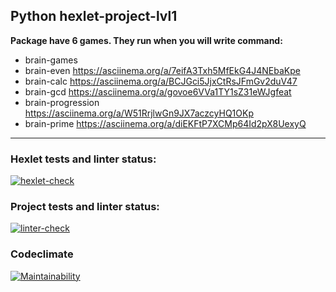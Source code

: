 ## Python hexlet-project-lvl1 


**Package have 6 games. They run when you will write command:**
- brain-games  <script src="https://asciinema.org/a/14.js" id="asciicast-14" async></script>
- brain-even  https://asciinema.org/a/7eifA3Txh5MfEkG4J4NEbaKpe      
- brain-calc  https://asciinema.org/a/BCJGci5JjxCtRsJFmGv2duV47     
- brain-gcd   https://asciinema.org/a/govoe6VVa1TY1sZ31eWJgfeat    
- brain-progression  https://asciinema.org/a/W51RrjlwGn9JX7aczcyHQ1OKp
- brain-prime  https://asciinema.org/a/diEKFtP7XCMp64Id2pX8UexyQ


___

### Hexlet tests and linter status:
[![hexlet-check](https://github.com/ZipZipper/python-project-lvl1/actions/workflows/hexlet-check.yml/badge.svg)](https://github.com/ZipZipper/python-project-lvl1/actions/workflows/hexlet-check.yml)

### Project tests and linter status:
[![linter-check](https://github.com/ZipZipper/python-project-lvl1/actions/workflows/brain-games.yml/badge.svg)](https://github.com/ZipZipper/python-project-lvl1/actions/workflows/brain-games.yml)

### Codeclimate
[![Maintainability](https://api.codeclimate.com/v1/badges/5a7443afee9feedfdc9a/maintainability)](https://codeclimate.com/github/ZipZipper/python-project-lvl1/maintainability)
